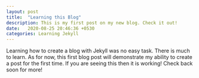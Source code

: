 ```yaml
---
layout: post
title:  "Learning this Blog"
description: This is my first post on my new blog. Check it out!
date:   2020-08-25 20:46:36 +0530
categories: Learning Jekyll
---
```

Learning how to create a blog with Jekyll was no easy task. There is much to learn. As for now, this first blog post will demonstrate my ability to create a post for the first time. If you are seeing this then it is working! Check back soon for more!
